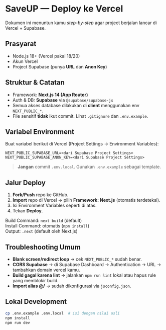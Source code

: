 # SaveUP — Deploy ke Vercel

Dokumen ini menuntun kamu *step-by-step* agar project berjalan lancar di Vercel + Supabase.

## Prasyarat
- Node.js 18+ (Vercel pakai 18/20)
- Akun Vercel
- Project Supabase (punya **URL** dan **Anon Key**)

## Struktur & Catatan
- Framework: **Next.js 14 (App Router)**
- Auth & DB: **Supabase** via `@supabase/supabase-js`
- Semua akses database dilakukan di **client** menggunakan env `NEXT_PUBLIC_*`.
- File sensitif **tidak** ikut commit. Lihat `.gitignore` dan `.env.example`.

## Variabel Environment
Buat variabel berikut di Vercel (Project Settings → Environment Variables):

```
NEXT_PUBLIC_SUPABASE_URL=<dari Supabase Project Settings>
NEXT_PUBLIC_SUPABASE_ANON_KEY=<dari Supabase Project Settings>
```

> **Jangan** commit `.env.local`. Gunakan `.env.example` sebagai template.

## Jalur Deploy
1. **Fork/Push** repo ke GitHub.
2. **Import** repo di Vercel → pilih **Framework: Next.js** (otomatis terdeteksi).
3. Isi Environment Variables seperti di atas.
4. Tekan **Deploy**.

Build Command: `next build` (default)  
Install Command: otomatis (`npm install`)  
Output: `.next` (default oleh Next.js)

## Troubleshooting Umum
- **Blank screen/redirect loop** → cek `NEXT_PUBLIC_*` sudah benar.
- **CORS Supabase** → di Supabase Dashboard → Authentication → URL → tambahkan domain vercel kamu.
- **Build gagal karena lint** → jalankan `npm run lint` lokal atau hapus rule yang memblokir build.
- **Import alias @/** → sudah dikonfigurasi via `jsconfig.json`.

## Lokal Development
```bash
cp .env.example .env.local  # isi dengan nilai asli
npm install
npm run dev
```
